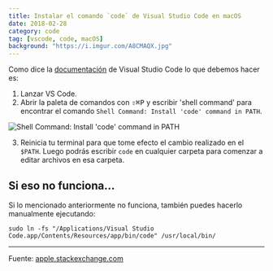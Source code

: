 ```yaml
---
title: Instalar el comando `code` de Visual Studio Code en macOS
date: 2018-02-28
category: code
tag: [vscode, code, macOS]
background: "https://i.imgur.com/A8CMAQX.jpg"
---
```


Como dice la [documentación](https://code.visualstudio.com/docs/setup/mac) de Visual Studio Code lo que debemos hacer es:

1.  Lanzar VS Code.
2.  Abrir la paleta de comandos con <kbd>⇧⌘P</kbd> y escribir 'shell command' para encontrar el comando `Shell Command: Install 'code' command in PATH`.

![Shell Command: Install 'code' command in PATH](https://i.imgur.com/CFGqnSp.gif)

3.  Reinicia tu terminal para que tome efecto el cambio realizado en el `$PATH`. Luego podrás escribir `code` en cualquier carpeta para comenzar a editar archivos en esa carpeta.

## Si eso no funciona...

Si lo mencionado anteriormente no funciona, también puedes hacerlo manualmente ejecutando:

```
sudo ln -fs "/Applications/Visual Studio Code.app/Contents/Resources/app/bin/code" /usr/local/bin/
```

---

Fuente: [apple.stackexchange.com](https://apple.stackexchange.com/questions/294176/how-to-install-visual-studio-codes-code-command-permanently)
